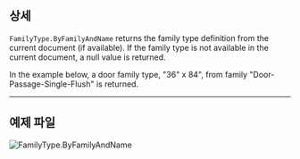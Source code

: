 ## 상세
`FamilyType.ByFamilyAndName` returns the family type definition from the current document (if available). If the family type is not available in the current document, a null value is returned.

In the example below, a door family type, "36" x 84", from family "Door-Passage-Single-Flush" is returned.
___
## 예제 파일

![FamilyType.ByFamilyAndName](./Revit.Elements.FamilyType.ByFamilyAndName_img.jpg)
